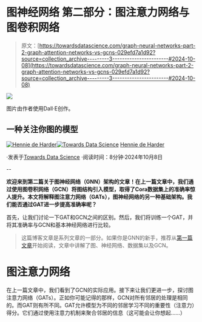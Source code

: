 # 图神经网络 第二部分：图注意力网络与图卷积网络

> 原文：[https://towardsdatascience.com/graph-neural-networks-part-2-graph-attention-networks-vs-gcns-029efd7a1d92?source=collection_archive---------3-----------------------#2024-10-08](https://towardsdatascience.com/graph-neural-networks-part-2-graph-attention-networks-vs-gcns-029efd7a1d92?source=collection_archive---------3-----------------------#2024-10-08)

![](../Images/416f94719e2ed6517b37cc618d4bfa4c.png)

图片由作者使用Dall·E创作。

## 一种关注你图的模型

[](https://hennie-de-harder.medium.com/?source=post_page---byline--029efd7a1d92--------------------------------)[![Hennie de Harder](../Images/20a1be0ed2ac4b535397973ad6148e6b.png)](https://hennie-de-harder.medium.com/?source=post_page---byline--029efd7a1d92--------------------------------)[](https://towardsdatascience.com/?source=post_page---byline--029efd7a1d92--------------------------------)[![Towards Data Science](../Images/a6ff2676ffcc0c7aad8aaf1d79379785.png)](https://towardsdatascience.com/?source=post_page---byline--029efd7a1d92--------------------------------) [Hennie de Harder](https://hennie-de-harder.medium.com/?source=post_page---byline--029efd7a1d92--------------------------------)

·发表于[Towards Data Science](https://towardsdatascience.com/?source=post_page---byline--029efd7a1d92--------------------------------) ·阅读时间：8分钟·2024年10月8日

--

**欢迎来到第二篇关于图神经网络（GNN）架构的文章！在上一篇文章中，我们通过使用图卷积网络（GCN）将图结构引入模型，取得了Cora数据集上的准确率惊人提升。本文将解释图注意力网络（GATs），图神经网络的另一种基础架构。我们能否通过GAT进一步提高准确率呢？**

首先，让我们讨论一下GAT和GCN之间的区别。然后，我们将训练一个GAT，并将其准确率与GCN和基本神经网络进行比较。

> 这篇博客文章是系列文章的一部分。如果你是GNN的新手，推荐从[第一篇文章](https://medium.com/towards-data-science/graph-neural-networks-part-1-graph-convolutional-networks-explained-9c6aaa8a406e)开始阅读，文章中讲解了图、神经网络、数据集以及GCN。

# 图注意力网络

在上一篇文章中，我们看到了GCN的实际应用。接下来让我们更进一步，探讨图注意力网络（GATs）。正如你可能记得的那样，GCN对所有邻居的处理是相同的。而GAT则有所不同。GAT允许模型为不同的邻居学习不同的重要性（注意力）得分。它们通过使用注意力机制来聚合邻居的信息（这可能会让你想起……）
